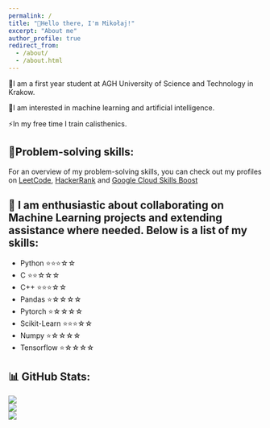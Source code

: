 ```yaml
---
permalink: /
title: "👋Hello there, I'm Mikołaj!"
excerpt: "About me"
author_profile: true
redirect_from: 
  - /about/
  - /about.html
---
```


🔭I am a first year student at AGH University of Science and Technology in Krakow.

🤖I am interested in machine learning and artificial intelligence. 

⚡In my free time I train calisthenics.

## 🔗Problem-solving skills:
  For an overview of my problem-solving skills, you can check out my profiles on [LeetCode](<https://leetcode.com/Mkoek213/>), [HackerRank](<https://www.hackerrank.com/profile/mikolaj_kolek2>) and [Google Cloud Skills Boost](https://www.cloudskillsboost.google/public_profiles/9e31f376-eebe-444d-b65e-8d673b0d17b4)

## 🚀 I am enthusiastic about collaborating on Machine Learning projects and extending assistance where needed. Below is a list of my skills:

- Python ⭐⭐⭐☆☆
- C ⭐⭐☆☆☆
- C++ ⭐⭐⭐☆☆
- Pandas ⭐☆☆☆☆
- Pytorch ⭐☆☆☆☆
- Scikit-Learn ⭐⭐⭐☆☆
- Numpy ⭐☆☆☆☆
- Tensorflow ⭐☆☆☆☆

## 📊 GitHub Stats:
![](https://github-readme-stats.vercel.app/api?username=Mkoek213&theme=dark&hide_border=false&include_all_commits=true&count_private=true)<br/>
![](https://github-readme-streak-stats.herokuapp.com/?user=Mkoek213&theme=dark&hide_border=false)<br/>
![](https://github-readme-stats.vercel.app/api/top-langs/?username=Mkoek213&theme=dark&hide_border=false&include_all_commits=true&count_private=true&layout=compact)
